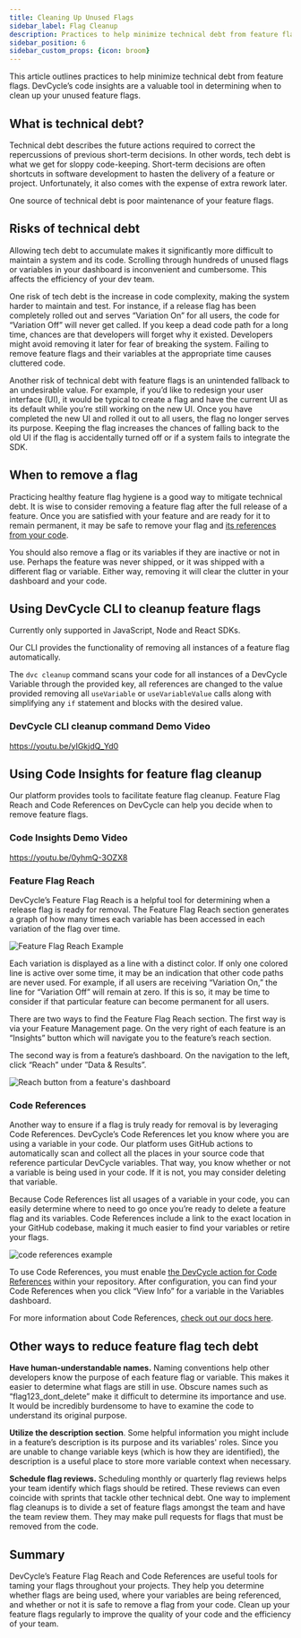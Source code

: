 ```yaml
---
title: Cleaning Up Unused Flags
sidebar_label: Flag Cleanup
description: Practices to help minimize technical debt from feature flags
sidebar_position: 6
sidebar_custom_props: {icon: broom}
---
```


This article outlines practices to help minimize technical debt from feature flags. DevCycle’s code insights are a valuable tool in determining when to clean up your unused feature flags.

## What is technical debt?

Technical debt describes the future actions required to correct the repercussions of previous short-term decisions. In other words, tech debt is what we get for sloppy code-keeping. Short-term decisions are often shortcuts in software development to hasten the delivery of a feature or project. Unfortunately, it also comes with the expense of extra rework later.

One source of technical debt is poor maintenance of your feature flags.

## Risks of technical debt

Allowing tech debt to accumulate makes it significantly more difficult to maintain a system and its code. Scrolling through hundreds of unused flags or variables in your dashboard is inconvenient and cumbersome. This affects the efficiency of your dev team. 

One risk of tech debt is the increase in code complexity, making the system harder to maintain and test. For instance, if a release flag has been completely rolled out and serves “Variation On” for all users, the code for “Variation Off” will never get called. If you keep a dead code path for a long time, chances are that developers will forget why it existed. Developers might avoid removing it later for fear of breaking the system. Failing to remove feature flags and their variables at the appropriate time causes cluttered code.

Another risk of technical debt with feature flags is an unintended fallback to an undesirable value. For example, if you’d like to redesign your user interface (UI), it would be typical to create a flag and have the current UI as its default while you’re still working on the new UI. Once you have completed the new UI and rolled it out to all users, the flag no longer serves its purpose. Keeping the flag increases the chances of falling back to the old UI if the flag is accidentally turned off or if a system fails to integrate the SDK.

## When to remove a flag

Practicing healthy feature flag hygiene is a good way to mitigate technical debt. It is wise to consider removing a feature flag after the full release of a feature. Once you are satisfied with your feature and are ready for it to remain permanent, it may be safe to remove your flag and [its references from your code](#code-references).

You should also remove a flag or its variables if they are inactive or not in use. Perhaps the feature was never shipped, or it was shipped with a different flag or variable. Either way, removing it will clear the clutter in your dashboard and your code.

## Using DevCycle CLI to cleanup feature flags

Currently only supported in JavaScript, Node and React SDKs.

Our CLI provides the functionality of removing all instances of a feature flag automatically. 

The `dvc cleanup` command scans your code for all instances of a DevCycle Variable through the provided key, all references are changed to the value provided removing all `useVariable` or `useVariableValue` calls along with simplifying any `if` statement and blocks with the desired value. 

### DevCycle CLI cleanup command Demo Video
https://youtu.be/yIGkjdQ_Yd0

## Using Code Insights for feature flag cleanup

Our platform provides tools to facilitate feature flag cleanup. Feature Flag Reach and Code References on DevCycle can help you decide when to remove feature flags.
### Code Insights Demo Video
https://youtu.be/0yhmQ-3OZX8

### Feature Flag Reach

DevCycle’s Feature Flag Reach is a helpful tool for determining when a release flag is ready for removal. The Feature Flag Reach section generates a graph of how many times each variable has been accessed in each variation of the flag over time.

![Feature Flag Reach Example](/oct-2022-reach.png)

Each variation is displayed as a line with a distinct color. If only one colored line is active over some time, it may be an indication that other code paths are never used. For example, if all users are receiving “Variation On,” the line for “Variation Off” will remain at zero. If this is so, it may be time to consider if that particular feature can become permanent for all users.

There are two ways to find the Feature Flag Reach section. The first way is via your Feature Management page. On the very right of each feature is an “Insights” button which will navigate you to the feature’s reach section. 

The second way is from a feature’s dashboard. On the navigation to the left, click “Reach” under ”Data & Results”.

![Reach button from a feature's dashboard](/june-2022-reach-feature-dashboard.png)

### Code References

Another way to ensure if a flag is truly ready for removal is by leveraging Code References. DevCycle’s Code References let you know where you are using a variable in your code. Our platform uses GitHub actions to automatically scan and collect all the places in your source code that reference particular DevCycle variables. That way, you know whether or not a variable is being used in your code. If it is not, you may consider deleting that variable. 

Because Code References list all usages of a variable in your code, you can easily determine where to need to go once you’re ready to delete a feature flag and its variables. Code References include a link to the exact location in your GitHub codebase, making it much easier to find your variables or retire your flags.

![code references example](/march-2022-code-refs.png)

To use Code References, you must enable [the DevCycle action for Code References](/integrations/github/feature-usage-action) within your repository. After configuration, you can find your Code References when you click “View Info” for a variable in the Variables dashboard.

For more information about Code References, [check out our docs here](/essentials/variables).

## Other ways to reduce feature flag tech debt

**Have human-understandable names.** Naming conventions help other developers know the purpose of each feature flag or variable. This makes it easier to determine what flags are still in use. Obscure names such as “flag123_dont_delete” make it difficult to determine its importance and use. It would be incredibly burdensome to have to examine the code to understand its original purpose.

**Utilize the description section**. Some helpful information you might include in a feature’s description is its purpose and its variables' roles. Since you are unable to change variable keys (which is how they are identified), the description is a useful place to store more variable context when necessary.

**Schedule flag reviews.** Scheduling monthly or quarterly flag reviews helps your team identify which flags should be retired. These reviews can even coincide with sprints that tackle other technical debt. One way to implement flag cleanups is to divide a set of feature flags amongst the team and have the team review them. They may make pull requests for flags that must be removed from the code.

## Summary

DevCycle’s Feature Flag Reach and Code References are useful tools for taming your flags throughout your projects. They help you determine whether flags are being used, where your variables are being referenced, and whether or not it is safe to remove a flag from your code. Clean up your feature flags regularly to improve the quality of your code and the efficiency of your team.